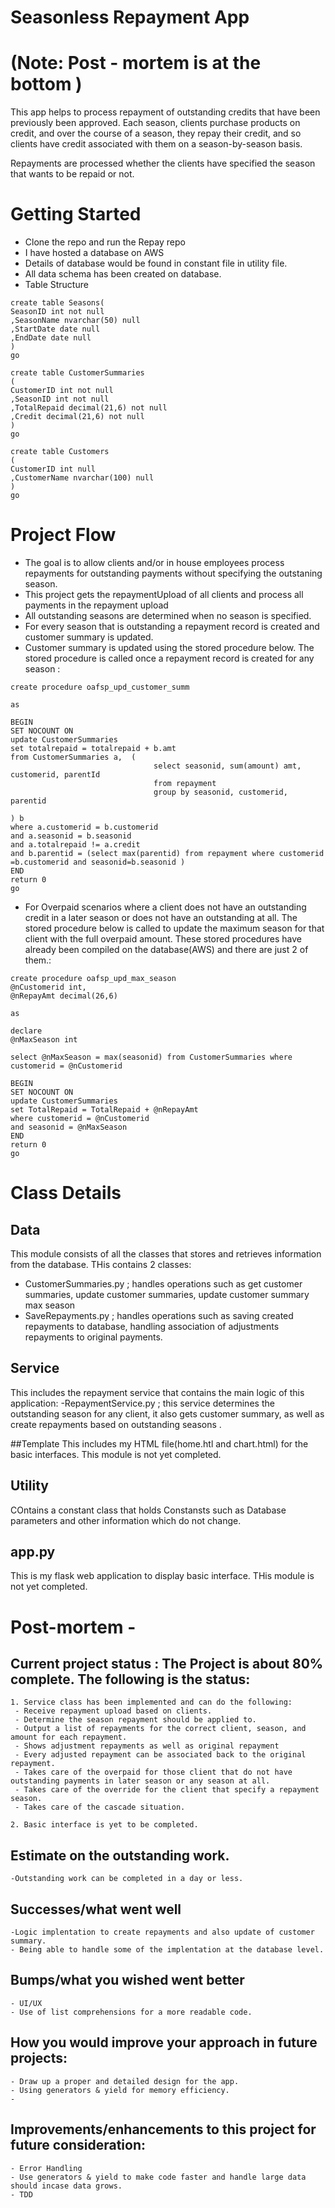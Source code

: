 # Seasonless Repayment App 
# (Note: Post - mortem is at the bottom )
This app helps to process repayment of outstanding credits that have been previously been approved.
Each season, clients purchase products on credit, and over the course of a season, they repay their credit, and so clients have credit associated with them on a 
season-by-season basis.

Repayments are processed whether the clients have specified the season that wants to be repaid or not.


# Getting Started

- Clone the repo and run the Repay repo
- I have hosted a database on AWS 
- Details of database would be found in constant file in utility file.
- All data schema has been created on database.
- Table Structure
```
create table Seasons(
SeasonID int not null
,SeasonName nvarchar(50) null
,StartDate date null
,EndDate date null
)
go

create table CustomerSummaries
(
CustomerID int not null
,SeasonID int not null
,TotalRepaid decimal(21,6) not null
,Credit decimal(21,6) not null
)
go

create table Customers
(
CustomerID int null
,CustomerName nvarchar(100) null
)
go
```


# Project Flow
- The goal is to allow clients and/or in house employees process repayments for outstanding payments without specifying the outstaning season.
- This project gets the repaymentUpload of all clients and process all payments in the repayment upload
- All outstanding seasons are determined when no season is specified.
- For every season that is outstanding a repayment record is created and customer summary is updated.
- Customer summary is updated using the stored procedure below. The stored procedure is called once a repayment record is created for any season :
``` 
create procedure oafsp_upd_customer_summ

as

BEGIN
SET NOCOUNT ON
update CustomerSummaries
set totalrepaid = totalrepaid + b.amt
from CustomerSummaries a,  (
								select seasonid, sum(amount) amt, customerid, parentId
								from repayment 
								group by seasonid, customerid, parentid
																				) b
where a.customerid = b.customerid
and a.seasonid = b.seasonid
and a.totalrepaid != a.credit
and b.parentid = (select max(parentid) from repayment where customerid =b.customerid and seasonid=b.seasonid )
END
return 0
go
```
- For Overpaid scenarios where a client does not have an outstanding credit in a later season or does not have an outstanding at all. The stored procedure below 
is called to update the maximum season for that client with the full overpaid amount. These stored procedures have already been compiled on the database(AWS) and there are just 2 of them.:
```
create procedure oafsp_upd_max_season
@nCustomerid int,
@nRepayAmt decimal(26,6)

as

declare 
@nMaxSeason int

select @nMaxSeason = max(seasonid) from CustomerSummaries where customerid = @nCustomerid

BEGIN
SET NOCOUNT ON
update CustomerSummaries
set TotalRepaid = TotalRepaid + @nRepayAmt
where customerid = @nCustomerid
and seasonid = @nMaxSeason
END
return 0
go

```

# Class Details


 ## Data
   This module consists of all the classes that stores and retrieves information from the database. THis contains 2 classes:
   - CustomerSummaries.py ; handles operations such as get customer summaries, update customer summaries, update customer summary max season
   - SaveRepayments.py ; handles operations such as saving created repayments to database, handling association of adjustments repayments to original payments.
 ## Service
   This includes the repayment service that contains the main logic of this application:
   -RepaymentService.py ; this service determines the outstanding season for any client, it also gets customer summary, as well as create repayments based on outstanding             seasons .


 ##Template
  This includes my HTML file(home.htl and chart.html) for the basic interfaces. This module is not yet completed.
  
 ## Utility
COntains a constant class that holds Constansts such as  Database parameters and other information which do not change.

 ## app.py
 This is my flask web application to display basic interface. THis module is not yet completed.
 
 
 
 
# Post-mortem - 
## Current project status : The Project is about 80% complete. The following is the status:

	1. Service class has been implemented and can do the following:
	 - Receive repayment upload based on clients.
	 - Determine the season repayment should be applied to.
	 - Output a list of repayments for the correct client, season, and amount for each repayment.
	 - Shows adjustment repayments as well as original repayment
	 - Every adjusted repayment can be associated back to the original repayment.
	 - Takes care of the overpaid for those client that do not have outstanding payments in later season or any season at all.
	 - Takes care of the override for the client that specify a repayment season.
	 - Takes care of the cascade situation.

	2. Basic interface is yet to be completed.

## Estimate on the outstanding work. 
	-Outstanding work can be completed in a day or less.
	
## Successes/what went well
	-Logic implentation to create repayments and also update of customer summary.
	- Being able to handle some of the implentation at the database level.
	
## Bumps/what you wished went better
	- UI/UX
	- Use of list comprehensions for a more readable code.
	
## How you would improve your approach in future projects:
	- Draw up a proper and detailed design for the app.
	- Using generators & yield for memory efficiency.
	- 
## Improvements/enhancements to this project for future consideration:
	- Error Handling
	- Use generators & yield to make code faster and handle large data should incase data grows. 
	- TDD
